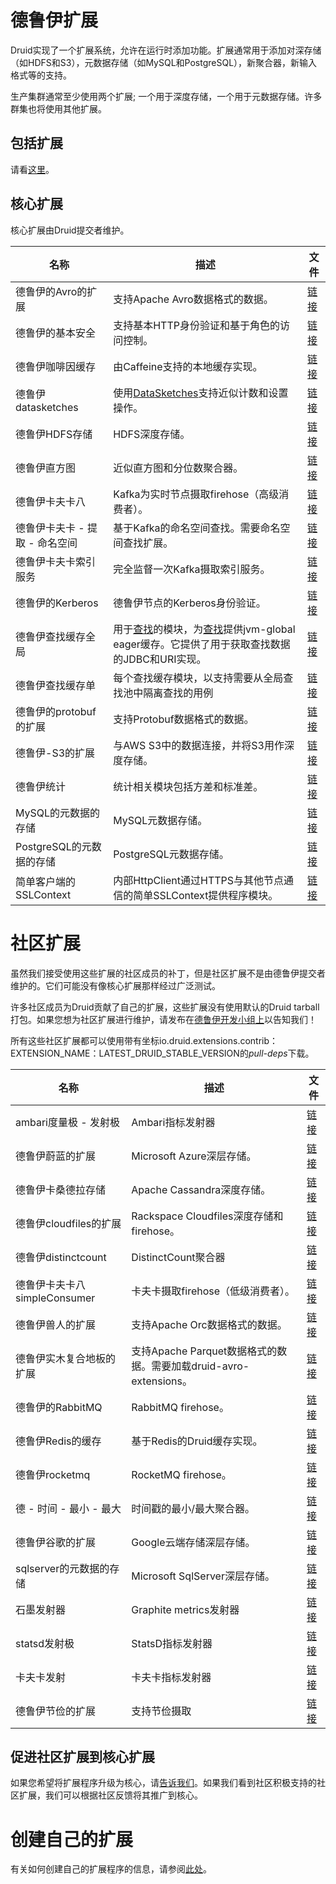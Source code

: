 # 德鲁伊扩展

Druid实现了一个扩展系统，允许在运行时添加功能。扩展通常用于添加对深存储（如HDFS和S3），元数据存储（如MySQL和PostgreSQL），新聚合器，新输入格式等的支持。

生产集群通常至少使用两个扩展; 一个用于深度存储，一个用于元数据存储。许多群集也将使用其他扩展。

## 包括扩展

请看[这里](http://druid.io/docs/0.12.3/operations/including-extensions.html)。

## 核心扩展

核心扩展由Druid提交者维护。

| 名称                           | 描述                                                         | 文件                                                         |
| ------------------------------ | ------------------------------------------------------------ | ------------------------------------------------------------ |
| 德鲁伊的Avro的扩展             | 支持Apache Avro数据格式的数据。                              | [链接](http://druid.io/docs/0.12.3/development/extensions-core/avro.html) |
| 德鲁伊的基本安全               | 支持基本HTTP身份验证和基于角色的访问控制。                   | [链接](http://druid.io/docs/0.12.3/development/extensions-core/druid-basic-security.html) |
| 德鲁伊咖啡因缓存               | 由Caffeine支持的本地缓存实现。                               | [链接](http://druid.io/docs/0.12.3/development/extensions-core/caffeine-cache.html) |
| 德鲁伊datasketches             | 使用[DataSketches](http://datasketches.github.io/)支持近似计数和设置操作。 | [链接](http://druid.io/docs/0.12.3/development/extensions-core/datasketches-aggregators.html) |
| 德鲁伊HDFS存储                 | HDFS深度存储。                                               | [链接](http://druid.io/docs/0.12.3/development/extensions-core/hdfs.html) |
| 德鲁伊直方图                   | 近似直方图和分位数聚合器。                                   | [链接](http://druid.io/docs/0.12.3/development/extensions-core/approximate-histograms.html) |
| 德鲁伊卡夫卡八                 | Kafka为实时节点摄取firehose（高级消费者）。                  | [链接](http://druid.io/docs/0.12.3/development/extensions-core/kafka-eight-firehose.html) |
| 德鲁伊卡夫卡 - 提取 - 命名空间 | 基于Kafka的命名空间查找。需要命名空间查找扩展。              | [链接](http://druid.io/docs/0.12.3/development/extensions-core/kafka-extraction-namespace.html) |
| 德鲁伊卡夫卡索引服务           | 完全监督一次Kafka摄取索引服务。                              | [链接](http://druid.io/docs/0.12.3/development/extensions-core/kafka-ingestion.html) |
| 德鲁伊的Kerberos               | 德鲁伊节点的Kerberos身份验证。                               | [链接](http://druid.io/docs/0.12.3/development/extensions-core/druid-kerberos.html) |
| 德鲁伊查找缓存全局             | 用于[查找](http://druid.io/docs/0.12.3/querying/lookups.html)的模块，为[查找](http://druid.io/docs/0.12.3/querying/lookups.html)提供jvm-global eager缓存。它提供了用于获取查找数据的JDBC和URI实现。 | [链接](http://druid.io/docs/0.12.3/development/extensions-core/lookups-cached-global.html) |
| 德鲁伊查找缓存单               | 每个查找缓存模块，以支持需要从全局查找池中隔离查找的用例     | [链接](http://druid.io/docs/0.12.3/development/extensions-core/druid-lookups.html) |
| 德鲁伊的protobuf的扩展         | 支持Protobuf数据格式的数据。                                 | [链接](http://druid.io/docs/0.12.3/development/extensions-core/protobuf.html) |
| 德鲁伊-S3的扩展                | 与AWS S3中的数据连接，并将S3用作深度存储。                   | [链接](http://druid.io/docs/0.12.3/development/extensions-core/s3.html) |
| 德鲁伊统计                     | 统计相关模块包括方差和标准差。                               | [链接](http://druid.io/docs/0.12.3/development/extensions-core/stats.html) |
| MySQL的元数据的存储            | MySQL元数据存储。                                            | [链接](http://druid.io/docs/0.12.3/development/extensions-core/mysql.html) |
| PostgreSQL的元数据的存储       | PostgreSQL元数据存储。                                       | [链接](http://druid.io/docs/0.12.3/development/extensions-core/postgresql.html) |
| 简单客户端的SSLContext         | 内部HttpClient通过HTTPS与其他节点通信的简单SSLContext提供程序模块。 | [链接](http://druid.io/docs/0.12.3/development/extensions-core/simple-client-sslcontext.html) |

# 社区扩展

虽然我们接受使用这些扩展的社区成员的补丁，但是社区扩展不是由德鲁伊提交者维护的。它们可能没有像核心扩展那样经过广泛测试。

许多社区成员为Druid贡献了自己的扩展，这些扩展没有使用默认的Druid tarball打包。如果您想为社区扩展进行维护，请发布在[德鲁伊开发小组上](https://groups.google.com/forum/#!forum/druid-development)以告知我们！

所有这些社区扩展都可以使用带有坐标io.druid.extensions.contrib：EXTENSION_NAME：LATEST_DRUID_STABLE_VERSION的*pull-deps*下载。

| 名称                         | 描述                                                         | 文件                                                         |
| ---------------------------- | ------------------------------------------------------------ | ------------------------------------------------------------ |
| ambari度量极 - 发射极        | Ambari指标发射器                                             | [链接](http://druid.io/docs/0.12.3/development/extensions-contrib/ambari-metrics-emitter.html) |
| 德鲁伊蔚蓝的扩展             | Microsoft Azure深层存储。                                    | [链接](http://druid.io/docs/0.12.3/development/extensions-contrib/azure.html) |
| 德鲁伊卡桑德拉存储           | Apache Cassandra深度存储。                                   | [链接](http://druid.io/docs/0.12.3/development/extensions-contrib/cassandra.html) |
| 德鲁伊cloudfiles的扩展       | Rackspace Cloudfiles深度存储和firehose。                     | [链接](http://druid.io/docs/0.12.3/development/extensions-contrib/cloudfiles.html) |
| 德鲁伊distinctcount          | DistinctCount聚合器                                          | [链接](http://druid.io/docs/0.12.3/development/extensions-contrib/distinctcount.html) |
| 德鲁伊卡夫卡八simpleConsumer | 卡夫卡摄取firehose（低级消费者）。                           | [链接](http://druid.io/docs/0.12.3/development/extensions-contrib/kafka-simple.html) |
| 德鲁伊兽人的扩展             | 支持Apache Orc数据格式的数据。                               | [链接](http://druid.io/docs/0.12.3/development/extensions-contrib/orc.html) |
| 德鲁伊实木复合地板的扩展     | 支持Apache Parquet数据格式的数据。需要加载druid-avro-extensions。 | [链接](http://druid.io/docs/0.12.3/development/extensions-contrib/parquet.html) |
| 德鲁伊的RabbitMQ             | RabbitMQ firehose。                                          | [链接](http://druid.io/docs/0.12.3/development/extensions-contrib/rabbitmq.html) |
| 德鲁伊Redis的缓存            | 基于Redis的Druid缓存实现。                                   | [链接](http://druid.io/docs/0.12.3/development/extensions-contrib/redis-cache.html) |
| 德鲁伊rocketmq               | RocketMQ firehose。                                          | [链接](http://druid.io/docs/0.12.3/development/extensions-contrib/rocketmq.html) |
| 德 - 时间 - 最小 - 最大      | 时间戳的最小/最大聚合器。                                    | [链接](http://druid.io/docs/0.12.3/development/extensions-contrib/time-min-max.html) |
| 德鲁伊谷歌的扩展             | Google云端存储深层存储。                                     | [链接](http://druid.io/docs/0.12.3/development/extensions-contrib/google.html) |
| sqlserver的元数据的存储      | Microsoft SqlServer深层存储。                                | [链接](http://druid.io/docs/0.12.3/development/extensions-contrib/sqlserver.html) |
| 石墨发射器                   | Graphite metrics发射器                                       | [链接](http://druid.io/docs/0.12.3/development/extensions-contrib/graphite.html) |
| statsd发射极                 | StatsD指标发射器                                             | [链接](http://druid.io/docs/0.12.3/development/extensions-contrib/statsd.html) |
| 卡夫卡发射                   | 卡夫卡指标发射器                                             | [链接](http://druid.io/docs/0.12.3/development/extensions-contrib/kafka-emitter.html) |
| 德鲁伊节俭的扩展             | 支持节俭摄取                                                 | [链接](http://druid.io/docs/0.12.3/development/extensions-contrib/thrift.html) |

## 促进社区扩展到核心扩展

如果您希望将扩展程序升级为核心，请[告诉我们](https://groups.google.com/forum/#!forum/druid-development)。如果我们看到社区积极支持的社区扩展，我们可以根据社区反馈将其推广到核心。

# 创建自己的扩展

有关如何创建自己的扩展程序的信息，请参阅[此处](http://druid.io/docs/0.12.3/development/modules.html)。